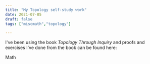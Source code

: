 ```yaml
---
title: "My Topology self-study work"
date: 2021-07-05
draft: false
tags: ["miscmath","topology"]

---
```



I've been using the book *Topology Through Inquiry* and proofs and exercises I've done from the book can be found here:

Math
